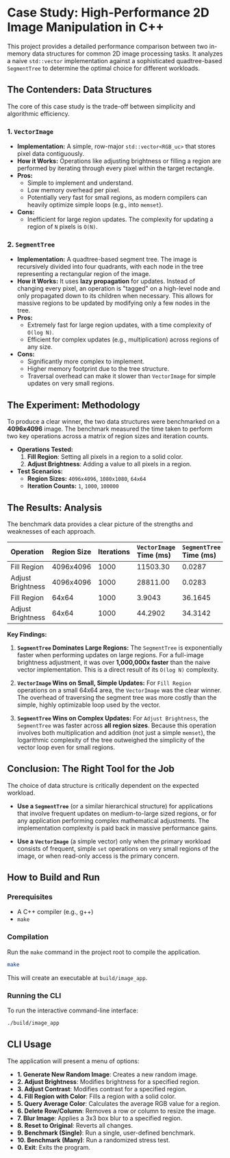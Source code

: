 # Case Study: High-Performance 2D Image Manipulation in C++

This project provides a detailed performance comparison between two in-memory data structures for common 2D image processing tasks. It analyzes a naive `std::vector` implementation against a sophisticated quadtree-based `SegmentTree` to determine the optimal choice for different workloads.

## The Contenders: Data Structures

The core of this case study is the trade-off between simplicity and algorithmic efficiency.

### 1. `VectorImage`
- **Implementation:** A simple, row-major `std::vector<RGB_uc>` that stores pixel data contiguously.
- **How it Works:** Operations like adjusting brightness or filling a region are performed by iterating through every pixel within the target rectangle.
- **Pros:**
    - Simple to implement and understand.
    - Low memory overhead per pixel.
    - Potentially very fast for small regions, as modern compilers can heavily optimize simple loops (e.g., into `memset`).
- **Cons:**
    - Inefficient for large region updates. The complexity for updating a region of `N` pixels is `O(N)`.

### 2. `SegmentTree`
- **Implementation:** A quadtree-based segment tree. The image is recursively divided into four quadrants, with each node in the tree representing a rectangular region of the image.
- **How it Works:** It uses **lazy propagation** for updates. Instead of changing every pixel, an operation is "tagged" on a high-level node and only propagated down to its children when necessary. This allows for massive regions to be updated by modifying only a few nodes in the tree.
- **Pros:**
    - Extremely fast for large region updates, with a time complexity of `O(log N)`.
    - Efficient for complex updates (e.g., multiplication) across regions of any size.
- **Cons:**
    - Significantly more complex to implement.
    - Higher memory footprint due to the tree structure.
    - Traversal overhead can make it slower than `VectorImage` for simple updates on very small regions.

## The Experiment: Methodology

To produce a clear winner, the two data structures were benchmarked on a **4096x4096** image. The benchmark measured the time taken to perform two key operations across a matrix of region sizes and iteration counts.

- **Operations Tested:**
    1.  **Fill Region**: Setting all pixels in a region to a solid color.
    2.  **Adjust Brightness**: Adding a value to all pixels in a region.
- **Test Scenarios:**
    - **Region Sizes:** `4096x4096`, `1080x1080`, `64x64`
    - **Iteration Counts:** `1`, `1000`, `100000`

## The Results: Analysis

The benchmark data provides a clear picture of the strengths and weaknesses of each approach.

| Operation         | Region Size | Iterations | `VectorImage` Time (ms) | `SegmentTree` Time (ms) | Efficiency | Winner      |
| :---------------- | :---------- | :--------- | :---------------------- | :---------------------- | :--------- | :---------- |
| Fill Region       | 4096x4096   | 1000       | 11503.30                | 0.0287                  | `400811x`  | SegmentTree |
| Adjust Brightness | 4096x4096   | 1000       | 28811.00                | 0.0283                  | `1018056x` | SegmentTree |
| Fill Region       | 64x64       | 1000       | 3.9043                  | 36.1645                 | `0.11x`    | VectorImage |
| Adjust Brightness | 64x64       | 1000       | 44.2902                 | 34.3142                 | `1.3x`     | SegmentTree |

**Key Findings:**

1.  **`SegmentTree` Dominates Large Regions:** The `SegmentTree` is exponentially faster when performing updates on large regions. For a full-image brightness adjustment, it was over **1,000,000x faster** than the naive vector implementation. This is a direct result of its `O(log N)` complexity.

2.  **`VectorImage` Wins on Small, Simple Updates:** For `Fill Region` operations on a small 64x64 area, the `VectorImage` was the clear winner. The overhead of traversing the segment tree was more costly than the simple, highly optimizable loop used by the vector.

3.  **`SegmentTree` Wins on Complex Updates:** For `Adjust Brightness`, the `SegmentTree` was faster across **all region sizes**. Because this operation involves both multiplication and addition (not just a simple `memset`), the logarithmic complexity of the tree outweighed the simplicity of the vector loop even for small regions.

## Conclusion: The Right Tool for the Job

The choice of data structure is critically dependent on the expected workload.

-   **Use a `SegmentTree`** (or a similar hierarchical structure) for applications that involve frequent updates on medium-to-large sized regions, or for any application performing complex mathematical adjustments. The implementation complexity is paid back in massive performance gains.

-   **Use a `VectorImage`** (a simple vector) only when the primary workload consists of frequent, simple `set` operations on very small regions of the image, or when read-only access is the primary concern.

## How to Build and Run

### Prerequisites
- A C++ compiler (e.g., g++)
- `make`

### Compilation
Run the `make` command in the project root to compile the application.
```bash
make
```
This will create an executable at `build/image_app`.

### Running the CLI
To run the interactive command-line interface:
```bash
./build/image_app
```

## CLI Usage

The application will present a menu of options:

- **1. Generate New Random Image**: Creates a new random image.
- **2. Adjust Brightness**: Modifies brightness for a specified region.
- **3. Adjust Contrast**: Modifies contrast for a specified region.
- **4. Fill Region with Color**: Fills a region with a solid color.
- **5. Query Average Color**: Calculates the average RGB value for a region.
- **6. Delete Row/Column**: Removes a row or column to resize the image.
- **7. Blur Image**: Applies a 3x3 box blur to a specified region.
- **8. Reset to Original**: Reverts all changes.
- **9. Benchmark (Single)**: Run a single, user-defined benchmark.
- **10. Benchmark (Many)**: Run a randomized stress test.
- **0. Exit**: Exits the program.